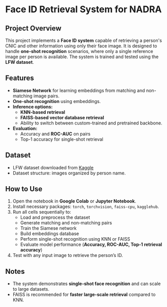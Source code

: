 # Face ID Retrieval System for NADRA

## Project Overview
This project implements a **Face ID system** capable of retrieving a person's CNIC and other information using only their face image. It is designed to handle **one-shot recognition** scenarios, where only a single reference image per person is available. The system is trained and tested using the **LFW dataset**.

## Features
- **Siamese Network** for learning embeddings from matching and non-matching image pairs.
- **One-shot recognition** using embeddings.
- **Inference options:**
  - **KNN-based retrieval**
  - **FAISS-based vector database retrieval**
  - Ability to switch between custom-trained and pretrained backbone.
- **Evaluation:**  
  - Accuracy and **ROC-AUC** on pairs  
  - Top-1 accuracy for single-shot retrieval

## Dataset
- LFW dataset downloaded from [Kaggle](https://www.kaggle.com/jessicali9530/lfw-dataset)
- Dataset structure: images organized by person name.

## How to Use
1. Open the notebook in **Google Colab** or **Jupyter Notebook**.
2. Install necessary packages: `torch`, `torchvision`, `faiss-cpu`, `kagglehub`.
3. Run all cells sequentially to:
   - Load and preprocess the dataset
   - Generate matching and non-matching pairs
   - Train the Siamese network
   - Build embeddings database
   - Perform single-shot recognition using KNN or FAISS
   - Evaluate model performance (**Accuracy, ROC-AUC, Top-1 retrieval accuracy**)
4. Test with any input image to retrieve the person’s ID.


## Notes
- The system demonstrates **single-shot face recognition** and can scale to large datasets.
- FAISS is recommended for **faster large-scale retrieval** compared to KNN.
